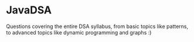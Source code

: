 # JavaDSA

Questions covering the entire DSA syllabus, from basic topics like patterns, to advanced topics like dynamic programming and graphs :)
